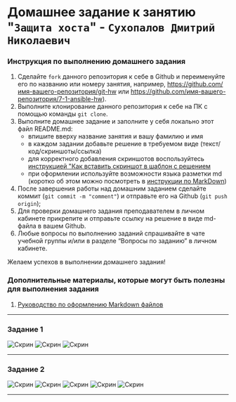 # Домашнее задание к занятию "`Защита хоста`" - `Сухопалов Дмитрий Николаевич`


### Инструкция по выполнению домашнего задания

   1. Сделайте `fork` данного репозитория к себе в Github и переименуйте его по названию или номеру занятия, например, https://github.com/имя-вашего-репозитория/git-hw или  https://github.com/имя-вашего-репозитория/7-1-ansible-hw).
   2. Выполните клонирование данного репозитория к себе на ПК с помощью команды `git clone`.
   3. Выполните домашнее задание и заполните у себя локально этот файл README.md:
      - впишите вверху название занятия и вашу фамилию и имя
      - в каждом задании добавьте решение в требуемом виде (текст/код/скриншоты/ссылка)
      - для корректного добавления скриншотов воспользуйтесь [инструкцией "Как вставить скриншот в шаблон с решением](https://github.com/netology-code/sys-pattern-homework/blob/main/screen-instruction.md)
      - при оформлении используйте возможности языка разметки md (коротко об этом можно посмотреть в [инструкции  по MarkDown](https://github.com/netology-code/sys-pattern-homework/blob/main/md-instruction.md))
   4. После завершения работы над домашним заданием сделайте коммит (`git commit -m "comment"`) и отправьте его на Github (`git push origin`);
   5. Для проверки домашнего задания преподавателем в личном кабинете прикрепите и отправьте ссылку на решение в виде md-файла в вашем Github.
   6. Любые вопросы по выполнению заданий спрашивайте в чате учебной группы и/или в разделе “Вопросы по заданию” в личном кабинете.
   
Желаем успехов в выполнении домашнего задания!
   
### Дополнительные материалы, которые могут быть полезны для выполнения задания

1. [Руководство по оформлению Markdown файлов](https://gist.github.com/Jekins/2bf2d0638163f1294637#Code)

---

### Задание 1

![Скрин](https://github.com/PL4NTEXZ/hw_sdn/blob/main/img/sdb13-02/1.1.jpg)
![Скрин](https://github.com/PL4NTEXZ/hw_sdn/blob/main/img/sdb13-02/1.2.jpg)
![Скрин](https://github.com/PL4NTEXZ/hw_sdn/blob/main/img/sdb13-02/1.3.jpg)

---

### Задание 2

![Скрин](https://github.com/PL4NTEXZ/hw_sdn/blob/main/img/sdb13-02/2.1.jpg)
![Скрин](https://github.com/PL4NTEXZ/hw_sdn/blob/main/img/sdb13-02/2.2.jpg)
![Скрин](https://github.com/PL4NTEXZ/hw_sdn/blob/main/img/sdb13-02/2.3.jpg)
![Скрин](https://github.com/PL4NTEXZ/hw_sdn/blob/main/img/sdb13-02/2.4.jpg)
![Скрин](https://github.com/PL4NTEXZ/hw_sdn/blob/main/img/sdb13-02/2.5.jpg)

---

